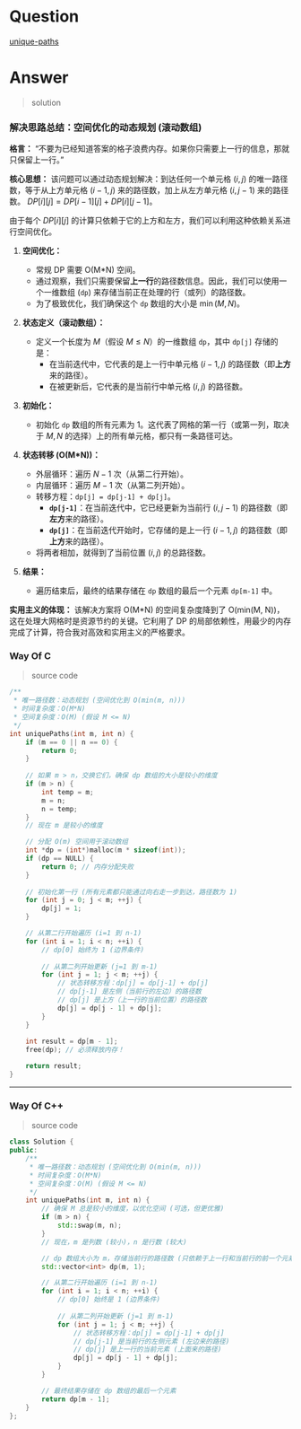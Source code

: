 # Question

[unique-paths](https://leetcode.cn/problems/unique-paths/)



# Answer

> solution

### **解决思路总结：空间优化的动态规划 (滚动数组)**

**格言：** “不要为已经知道答案的格子浪费内存。如果你只需要上一行的信息，那就只保留上一行。”

**核心思想：**
该问题可以通过动态规划解决：到达任何一个单元格 $(i, j)$ 的唯一路径数，等于从上方单元格 $(i-1, j)$ 来的路径数，加上从左方单元格 $(i, j-1)$ 来的路径数。
$DP[i][j] = DP[i-1][j] + DP[i][j-1]$。

由于每个 $DP[i][j]$ 的计算只依赖于它的上方和左方，我们可以利用这种依赖关系进行空间优化。

1.  **空间优化：**
    *   常规 DP 需要 O(M*N) 空间。
    *   通过观察，我们只需要保留**上一行**的路径数信息。因此，我们可以使用一个一维数组 (`dp`) 来存储当前正在处理的行（或列）的路径数。
    *   为了极致优化，我们确保这个 `dp` 数组的大小是 $\min(M, N)$。

2.  **状态定义（滚动数组）：**
    *   定义一个长度为 $M$（假设 $M \le N$）的一维数组 `dp`，其中 `dp[j]` 存储的是：
        *   在当前迭代中，它代表的是上一行中单元格 $(i-1, j)$ 的路径数（即**上方**来的路径）。
        *   在被更新后，它代表的是当前行中单元格 $(i, j)$ 的路径数。

3.  **初始化：**
    *   初始化 `dp` 数组的所有元素为 1。这代表了网格的第一行（或第一列，取决于 $M, N$ 的选择）上的所有单元格，都只有一条路径可达。

4.  **状态转移 (O(M*N))：**
    *   外层循环：遍历 $N-1$ 次（从第二行开始）。
    *   内层循环：遍历 $M-1$ 次（从第二列开始）。
    *   转移方程：`dp[j] = dp[j-1] + dp[j]`。
        *   **`dp[j-1]`**：在当前迭代中，它已经更新为当前行 $(i, j-1)$ 的路径数（即**左方**来的路径）。
        *   **`dp[j]`**：在当前迭代开始时，它存储的是上一行 $(i-1, j)$ 的路径数（即**上方**来的路径）。
    *   将两者相加，就得到了当前位置 $(i, j)$ 的总路径数。

5.  **结果：**
    *   遍历结束后，最终的结果存储在 `dp` 数组的最后一个元素 `dp[m-1]` 中。

**实用主义的体现：**
该解决方案将 O(M*N) 的空间复杂度降到了 O(min(M, N))，这在处理大网格时是资源节约的关键。它利用了 DP 的局部依赖性，用最少的内存完成了计算，符合我对高效和实用主义的严格要求。

### Way Of C

> source code

```c
/**
 * 唯一路径数：动态规划 (空间优化到 O(min(m, n)))
 * 时间复杂度：O(M*N)
 * 空间复杂度：O(M) (假设 M <= N)
 */
int uniquePaths(int m, int n) {
    if (m == 0 || n == 0) {
        return 0;
    }
    
    // 如果 m > n，交换它们，确保 dp 数组的大小是较小的维度
    if (m > n) {
        int temp = m;
        m = n;
        n = temp;
    }
    // 现在 m 是较小的维度

    // 分配 O(m) 空间用于滚动数组
    int *dp = (int*)malloc(m * sizeof(int));
    if (dp == NULL) {
        return 0; // 内存分配失败
    }
    
    // 初始化第一行 (所有元素都只能通过向右走一步到达，路径数为 1)
    for (int j = 0; j < m; ++j) {
        dp[j] = 1;
    }

    // 从第二行开始遍历 (i=1 到 n-1)
    for (int i = 1; i < n; ++i) {
        // dp[0] 始终为 1 (边界条件)
        
        // 从第二列开始更新 (j=1 到 m-1)
        for (int j = 1; j < m; ++j) {
            // 状态转移方程：dp[j] = dp[j-1] + dp[j]
            // dp[j-1] 是左侧（当前行的左边）的路径数
            // dp[j] 是上方（上一行的当前位置）的路径数
            dp[j] = dp[j - 1] + dp[j];
        }
    }
    
    int result = dp[m - 1];
    free(dp); // 必须释放内存！

    return result;
}
```

---

### Way Of C++

> source code

```c++
class Solution {
public:
    /**
     * 唯一路径数：动态规划 (空间优化到 O(min(m, n)))
     * 时间复杂度：O(M*N)
     * 空间复杂度：O(M) (假设 M <= N)
     */
    int uniquePaths(int m, int n) {
        // 确保 M 总是较小的维度，以优化空间 (可选，但更优雅)
        if (m > n) {
            std::swap(m, n);
        }
        // 现在，m 是列数 (较小)，n 是行数 (较大)

        // dp 数组大小为 m，存储当前行的路径数 (只依赖于上一行和当前行的前一个元素)
        std::vector<int> dp(m, 1);

        // 从第二行开始遍历 (i=1 到 n-1)
        for (int i = 1; i < n; ++i) {
            // dp[0] 始终是 1 (边界条件)
            
            // 从第二列开始更新 (j=1 到 m-1)
            for (int j = 1; j < m; ++j) {
                // 状态转移方程：dp[j] = dp[j-1] + dp[j]
                // dp[j-1] 是当前行的左侧元素 (左边来的路径)
                // dp[j] 是上一行的当前元素 (上面来的路径)
                dp[j] = dp[j - 1] + dp[j];
            }
        }

        // 最终结果存储在 dp 数组的最后一个元素
        return dp[m - 1];
    }
};
```
